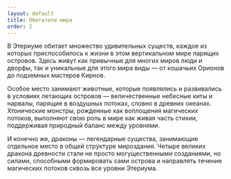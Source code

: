 ```yaml
---
layout: default
title: Обитатели мира
order: 2
---
```


В Этериуме обитает множество удивительных существ, каждое из которых приспособилось к жизни в этом вертикальном мире парящих островов. Здесь живут как привычные для многих миров люди и дворфы, так и уникальные для этого мира виды — от кошачьих Орионов до подземных мастеров Кирнов.

Особое место занимают животные, которые появлялись и развивались в условиях летающих островов — величественные небесные киты и нарвалы, парящие в воздушных потоках, словно в древних океанах. Хтонические монстры, рожденные как воплощения магических потоков, выполняют свою роль в мире как живая часть стихии, поддерживая природный баланс между уровнями.

И конечно же, драконы — легендарные существа, занимающие отдельное место в общей структуре мироздания. Четыре великих дракона древности стали не просто могущественными созданиями, но силами, способными формировать сами острова и направлять течение магических потоков сквозь все уровни Этериума.